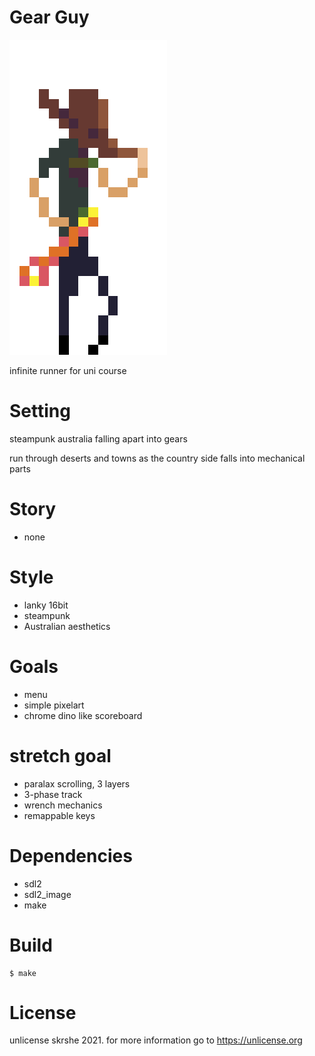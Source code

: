 # Gear Guy
<!-- ![geary guy](res/guy.png){:width=100} -->
<img src="res/guy.png"
width=50% style="image-rendering:pixelated;">

infinite runner for uni course

# Setting
steampunk australia falling apart into gears

run through deserts and towns as the country
side falls into mechanical parts

# Story
- none

# Style
- lanky 16bit
- steampunk
- Australian aesthetics

# Goals
- menu
- simple pixelart
- chrome dino like scoreboard

# stretch goal
- paralax scrolling, 3 layers
- 3-phase track
- wrench mechanics
- remappable keys

# Dependencies
- sdl2
- sdl2\_image
- make

# Build
```console
$ make
```

# License
unlicense skrshe 2021. for more information go to <https://unlicense.org>

